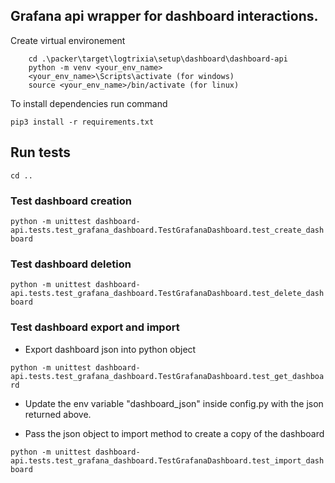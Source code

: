 ## Grafana api wrapper for dashboard interactions.

Create virtual environement

``` 
    cd .\packer\target\logtrixia\setup\dashboard\dashboard-api 
    python -m venv <your_env_name>
    <your_env_name>\Scripts\activate (for windows)
    source <your_env_name>/bin/activate (for linux) 
```

To install dependencies run command

```pip3 install -r requirements.txt```

## Run tests
``` cd .. ```

### Test dashboard creation
``` python -m unittest dashboard-api.tests.test_grafana_dashboard.TestGrafanaDashboard.test_create_dashboard ```

### Test dashboard deletion
``` python -m unittest dashboard-api.tests.test_grafana_dashboard.TestGrafanaDashboard.test_delete_dashboard ```

### Test dashboard export and import
- Export dashboard json into python object

``` python -m unittest dashboard-api.tests.test_grafana_dashboard.TestGrafanaDashboard.test_get_dashboard ```

- Update the env variable "dashboard_json" inside config.py with the json returned above.

- Pass the json object to import method to create a copy of the dashboard

``` python -m unittest dashboard-api.tests.test_grafana_dashboard.TestGrafanaDashboard.test_import_dashboard ```


